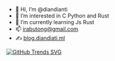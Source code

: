 - 👋 Hi, I’m @diandianti
- 👀 I’m interested in C Python and Rust
- 🌱 I’m currently learning Js Rust
- 📫 irabutong@gmail.com
- ✍️ [blog.diandiati.ml](https://blog.diandianti.ml)


[![GitHub Trends SVG](https://api.githubtrends.io/user/svg/diandianti/repos?time_range=one_year&theme=bright_lights)](https://githubtrends.io)

<!---
diandianti/diandianti is a ✨ special ✨ repository because its `README.md` (this file) appears on your GitHub profile.
You can click the Preview link to take a look at your changes.
--->
